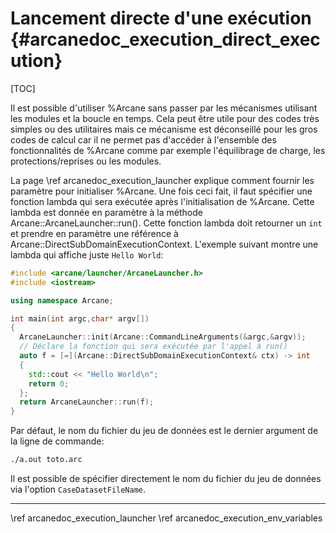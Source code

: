# Lancement directe d'une exécution {#arcanedoc_execution_direct_execution}

[TOC]

Il est possible d'utiliser %Arcane sans passer par les mécanismes
utilisant les modules et la boucle en temps. Cela peut être utile pour
des codes très simples ou des utilitaires mais ce mécanisme est
déconseillé pour les gros codes de calcul car il ne permet pas
d'accéder à l'ensemble des fonctionnalités de %Arcane comme par
exemple l'équilibrage de charge, les protections/reprises ou les modules.

La page \ref arcanedoc_execution_launcher explique comment fournir les paramètre
pour initialiser %Arcane. Une fois ceci fait, il faut spécifier une fonction lambda qui
sera exécutée après l'initialisation de %Arcane. Cette lambda est
donnée en paramètre à la méthode Arcane::ArcaneLauncher::run(). Cette
fonction lambda doit retourner un `int` et prendre en paramètre une
référence à Arcane::DirectSubDomainExecutionContext. L'exemple suivant montre
une lambda qui affiche juste `Hello World`:

```cpp
#include <arcane/launcher/ArcaneLauncher.h>
#include <iostream>

using namespace Arcane;

int main(int argc,char* argv[])
{
  ArcaneLauncher::init(Arcane::CommandLineArguments(&argc,&argv));
  // Déclare la fonction qui sera exécutée par l'appel à run()
  auto f = [=](Arcane::DirectSubDomainExecutionContext& ctx) -> int
  {
    std::cout << "Hello World\n";
    return 0;
  };
  return ArcaneLauncher::run(f);
}
```


Par défaut, le nom du fichier du jeu de données est le dernier argument de la ligne de commande:

```sh
./a.out toto.arc
```

Il est possible de spécifier directement le nom du fichier du jeu de
données via l'option `CaseDatasetFileName`.

____

<div class="section_buttons">
<span class="back_section_button">
\ref arcanedoc_execution_launcher
</span>
<span class="next_section_button">
\ref arcanedoc_execution_env_variables
</span>
</div>
